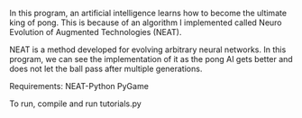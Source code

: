 In this program, an artificial intelligence learns how to become the ultimate king of pong. This is because of an algorithm I implemented called Neuro Evolution of Augmented Technologies (NEAT). 

NEAT is a method developed for evolving arbitrary neural networks. In this program, we can see the implementation of it as the pong AI gets better and does not let the ball pass after multiple generations. 

Requirements: 
NEAT-Python
PyGame

To run, compile and run tutorials.py
